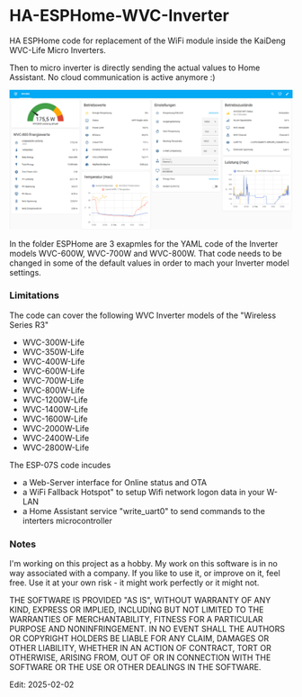 # HA-ESPHome-WVC-Inverter
HA ESPHome code for replacement of the WiFi module inside the KaiDeng WVC-Life Micro Inverters.

Then to micro inverter is directly sending the actual values to Home Assistant. No cloud communication is active anymore :)

<img src="https://github.com/GernotAlthammer/HA-ESPHome-WVC-Inverter/blob/main/Pictures/WVC800_HA-Page.png">

In the folder ESPHome are 3 exapmles for the YAML code of the Inverter models WVC-600W, WVC-700W and WVC-800W.
That code needs to be changed in some of the default values in order to mach your Inverter model settings.

<h3 tabindex="-1" class="heading-element" dir="auto">Limitations</h3>
The code can cover the following WVC Inverter models of the "Wireless Series R3"

- WVC-300W-Life
- WVC-350W-Life
- WVC-400W-Life
- WVC-600W-Life
- WVC-700W-Life
- WVC-800W-Life
- WVC-1200W-Life
- WVC-1400W-Life
- WVC-1600W-Life
- WVC-2000W-Life
- WVC-2400W-Life
- WVC-2800W-Life

The ESP-07S code incudes

- a Web-Server interface for Online status and OTA
- a WiFi Fallback Hotspot" to setup Wifi network logon data in your W-LAN
- a Home Assistant service "write_uart0" to send commands to the interters microcontroller

<h3 tabindex="-1" class="heading-element" dir="auto">Notes</h3>
I'm working on this project as a hobby. My work on this software is in no way associated with a company. If you like to use it, or improve on it, feel free. Use it at your own risk - it might work perfectly or it might not.


THE SOFTWARE IS PROVIDED "AS IS", WITHOUT WARRANTY OF ANY KIND, EXPRESS OR IMPLIED, INCLUDING BUT NOT LIMITED TO THE WARRANTIES OF MERCHANTABILITY, FITNESS FOR A PARTICULAR PURPOSE AND NONINFRINGEMENT. IN NO EVENT SHALL THE AUTHORS OR COPYRIGHT HOLDERS BE LIABLE FOR ANY CLAIM, DAMAGES OR OTHER LIABILITY, WHETHER IN AN ACTION OF CONTRACT, TORT OR OTHERWISE, ARISING FROM, OUT OF OR IN CONNECTION WITH THE SOFTWARE OR THE USE OR OTHER DEALINGS IN THE SOFTWARE.


Edit: 2025-02-02
